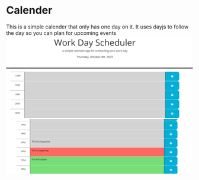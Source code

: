 # Calender
This is a simple calender that only has one day on it. It uses dayjs to follow the day so you can plan for upcoming events
![Alt text](<Screenshot 2023-10-26 181749.png>)![Alt text](<Screenshot 2023-10-26 181626.png>)